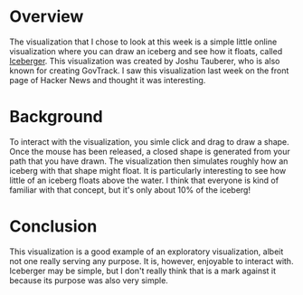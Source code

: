 # Overview

The visualization that I chose to look at this week is a simple little online visualization where you can draw an iceberg and see how it floats, called [Iceberger](https://joshdata.me/iceberger.html). This visualization was created by Joshu Tauberer, who is also known for creating GovTrack. I saw this visualization last week on the front page of Hacker News and thought it was interesting.

# Background

To interact with the visualization, you simle click and drag to draw a shape. Once the mouse has been released, a closed shape is generated from your path that you have drawn. The visualization then simulates roughly how an iceberg with that shape might float. It is particularly interesting to see how little of an iceberg floats above the water. I think that everyone is kind of familiar with that concept, but it's only about 10% of the iceberg!

# Conclusion

This visualization is a good example of an exploratory visualization, albeit not one really serving any purpose. It is, however, enjoyable to interact with. Iceberger may be simple, but I don't really think that is a mark against it because its purpose was also very simple.
